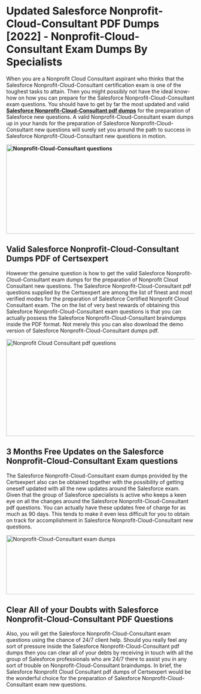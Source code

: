 <h1><strong>Updated Salesforce Nonprofit-Cloud-Consultant PDF Dumps [2022] - Nonprofit-Cloud-Consultant Exam Dumps By Specialists&nbsp;</strong></h1>
<p><span style="font-weight: 400;">When you are a Nonprofit Cloud Consultant  aspirant who thinks that the Salesforce Nonprofit-Cloud-Consultant certification exam is one of the toughest tasks to attain. Then you might possibly not have the ideal know-how on how you can prepare for the Salesforce Nonprofit-Cloud-Consultant exam questions. You should have to get by far the most updated and valid <strong><a href="https://www.certsexpert.com/Nonprofit-Cloud-Consultant-pdf-questions.html">Salesforce Nonprofit-Cloud-Consultant pdf dumps</a></strong> for the preparation of Salesforce new questions. A valid  Nonprofit-Cloud-Consultant exam dumps up in your hands for the preparation of Salesforce Nonprofit-Cloud-Consultant new questions will surely set you around the path to success in Salesforce Nonprofit-Cloud-Consultant new questions in motion.</span></p>
<p><span style="font-weight: 400;"><strong><img style="display: block; margin-left: auto; margin-right: auto;" src="https://i.ibb.co/QXh983F/73475278-2429792180625311-4586132736837681152-n.jpg" alt="Nonprofit-Cloud-Consultant questions" width="632" height="238" /></strong></span></p>
<h2><strong>Valid Salesforce Nonprofit-Cloud-Consultant Dumps PDF of Certsexpert</strong></h2>
<p><span style="font-weight: 400;">However the genuine question is how to get the valid Salesforce Nonprofit-Cloud-Consultant exam dumps for the preparation of Nonprofit Cloud Consultant new questions. The Salesforce Nonprofit-Cloud-Consultant pdf questions supplied by the Certsexpert are among the list of finest and most verified modes for the preparation of Salesforce Certified Nonprofit Cloud Consultant exam. The on the list of very best rewards of obtaining this Salesforce Nonprofit-Cloud-Consultant exam questions is that you can actually possess the Salesforce Nonprofit-Cloud-Consultant braindumps inside the PDF format. Not merely this you can also download the demo version of Salesforce Nonprofit-Cloud-Consultant dumps pdf.</span></p>
<p><span style="font-weight: 400;"><img style="display: block; margin-left: auto; margin-right: auto;" src="https://i.ibb.co/Jd8hN2L/76714008-3182067705200142-8735104740007870464-n.jpg" alt="Nonprofit Cloud Consultant pdf questions" width="701" height="259" /></span></p>
<h2><strong>3 Months Free Updates on the Salesforce Nonprofit-Cloud-Consultant Exam questions</strong></h2>
<p><span style="font-weight: 400;">The Salesforce Nonprofit-Cloud-Consultant exam dumps provided by the Certsexpert also can be obtained together with the possibility of getting oneself updated with all the new updates around the Salesforce exam. Given that the group of Salesforce specialists is active who keeps a keen eye on all the changes around the Salesforce Nonprofit-Cloud-Consultant pdf questions. You can actually have these updates free of charge for as much as 90 days. This tends to make it even less difficult for you to obtain on track for accomplishment in Salesforce Nonprofit-Cloud-Consultant new questions.</span></p>
<p><span style="font-weight: 400;"><a href="https://www.certsexpert.com/Nonprofit-Cloud-Consultant-pdf-questions.html"><img style="display: block; margin-left: auto; margin-right: auto;" src="https://i.ibb.co/TMnKrkJ/75398236-424489711531572-5064688549987614720-n.jpg" alt="Nonprofit-Cloud-Consultant exam dumps" width="714" height="158" /></a></span></p>
<h2><strong>Clear All of your Doubts with Salesforce Nonprofit-Cloud-Consultant PDF Questions</strong></h2>
<p>Also, you will get the Salesforce Nonprofit-Cloud-Consultant exam questions using the chance of 24/7 client help. Should you really feel any sort of pressure inside the Salesforce Nonprofit-Cloud-Consultant pdf dumps then you can clear all of your debts by receiving in touch with all the group of Salesforce professionals who are 24/7 there to assist you in any sort of trouble on  Nonprofit-Cloud-Consultant braindumps. In brief, the Salesforce Nonprofit Cloud Consultant pdf dumps of Certsexpert would be the wonderful choice for the preparation of Salesforce Nonprofit-Cloud-Consultant exam new questions.</p>
